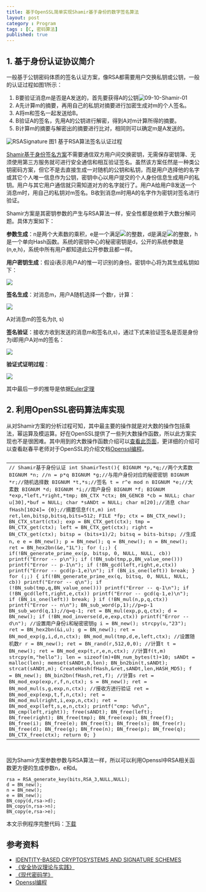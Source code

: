 ```yaml
---
title: 基于OpenSSL简单实现Shamir基于身份的数字签名算法
layout: post
category : Program
tags : [C, 密码算法]
published: true
---
```


## 1. 基于身份认证协议简介

一般基于公钥密码体质的签名认证方案，像RSA都需要用户交换私钥或公钥，一般的认证过程如图1所示：

1. B要验证消息m是否是A发送的，首先要获得A的公钥![09-10-Shamir-01][img01]
2. A先计算m的摘要，再用自己的私钥对摘要进行加密生成对m的个人签名。
3. A将m和签名一起发送给B。
4. B验证A的签名，先用A的公钥进行解密，得到A对m计算所得的摘要。
5. B计算m的摘要与解密出的摘要进行比对，相同则可以确定m是A发送的。

![RSASignature][img02]
图1 基于RSA算法签名认证过程

[Shamir基于身份签名方案][1]不需要通信双方用户间交换密钥，无需保存密钥簿、无须使用第三方服务就可进行安全通信和相互验证签名。虽然该方案任然是一种类公钥密码方案，但它不是去直接生成一对随机的公钥和私钥，而是用户选择他的名字或其它个人唯一信息作为公钥，密钥中心以用户提交的个人身份信息生成用户的私钥。用户与其它用户通信就只需知道对方的名字就行了。用户A给用户B发送一个消息m时，用自己的私钥对m签名。B收到消息m时用A的名字作为密钥对签名进行验证。

Shamir方案是其密钥参数的产生与RSA算法一样，安全性都是依赖于大数分解问题。具体方案如下：

**参数生成**：n是两个大素数的乘积，e是一个满足![][img03]的整数，d是满足![][img05]的整数，h是一个单向Hash函数。系统的密钥中心的秘密密钥是d，公开的系统参数是(n,e,h)，系统中所有用户都知道此公开参数且都一样。

**用户密钥生成**：假设i表示用户A的惟一可识别的身份。密钥中心将为其生成私钥如下：
    
![][img04]

**签名生成**：对消息m，用户A随机选择一个数r，计算：
	
![][img06]

A对消息m的签名为(t, s)

**签名验证**：接收方收到发送的消息m和签名(t,s)，通过下式来验证签名是否是身份为i即用户A对m的签名：
 
![][img07]

**验证式证明过程**：

![][img08]

其中最后一步的推导是依据[Euler定理](http://en.wikipedia.org/wiki/Euler_theorem)

## 2. 利用OpenSSL密码算法库实现

从对Shamir方案的分析过程可知，其中最主要的操作就是对大数的操作包括乘法，幂运算及模运算。好在OpenSSL提供了一些列大数操作函数，所以此方案实现也不是很困难。其中用到的大数操作函数介绍可以[查看此页面](http://linux.die.net/man/3/bn_mod_exp)，更详细的介绍可以查看赵春平老师对于OpenSSL的介绍文档[Openssl编程][2]。

<pre class="prettyprint lang-c">
<table class="prettyprint-table"><tbody><tr><td>
	// Shamir基于身份认证
	int ShamirTest(){
		BIGNUM	*p,*q;//两个大素数
		BIGNUM	*n; //n = p*q
		BIGNUM	*g;//与用户身份对应的秘密密钥
		BIGNUM	*r;//随机选择数
		BIGNUM	*t,*s;//签名 t = r^e mod n
		BIGNUM	*e;//大素数
		BIGNUM	*d;
		BIGNUM	*i;//用户身份
		BIGNUM	*f;
		BIGNUM	*exp,*left,*right,*tmp;
		BN_CTX	*ctx;
		BN_GENCB	*cb = NULL;
		char u[30],*buf = NULL;
		char *sANDt = NULL;
		char m[20];//消息
		char fHash[1024]= {0};//摘要信息f(t,m)
		int ret,len,bitsp,bitsq,bits=512;
		FILE *fp;


		ctx = BN_CTX_new();
		BN_CTX_start(ctx);
		exp = BN_CTX_get(ctx);
		tmp = BN_CTX_get(ctx);
		left = BN_CTX_get(ctx);
		right = BN_CTX_get(ctx);
		bitsp = (bits+1)/2;
		bitsq = bits-bitsp;

		//生成n，e
		e = BN_new();
		p = BN_new();
		q = BN_new();
		n = BN_new();
		ret = BN_hex2bn(&e,"1L");

		for (;;)
		{
			if(!BN_generate_prime_ex(p, bitsp, 0, NULL, NULL, cb))
				printf("Error -- p\n");
			if (!BN_sub(tmp,p,BN_value_one())) 
				printf("Error -- p-1\n");
			if (!BN_gcd(left,right,e,ctx)) 
				printf("Error -- gcd(p-1,e)\n");
			if (BN_is_one(left)) break;
		}
		for (;;)
		{
			if(!BN_generate_prime_ex(q, bitsq, 0, NULL, NULL, cb))
				printf("Error -- q\n");
			if (!BN_sub(tmp,q,BN_value_one())) 
				printf("Error -- q-1\n");
			if (!BN_gcd(left,right,e,ctx)) 
				printf("Error -- gcd(q-1,e)\n");
			if (BN_is_one(left)) break;
		}
		if (!BN_mul(n,p,q,ctx))
			printf("Error -- n\n");

		BN_sub_word(p,1);//p=p-1
		BN_sub_word(q,1);//q=q-1;
		ret = BN_mul(exp,p,q,ctx);
		d = BN_new();
		if (!BN_mod_inverse(d,e,exp,ctx)) 
			printf("Error -- d\n");

		//设置用户身份i和秘密密钥g
		i = BN_new();
		strcpy(u,"23");
		ret = BN_hex2bn(&i,u);
		g = BN_new();
		ret = BN_mod_exp(g,i,d,n,ctx);
		BN_mod_mul(tmp,d,e,left,ctx);
		//设置随机数r
		r = BN_new();
		ret = BN_rand(r,512,0,0);

		//计算t
		t = BN_new();
		ret = BN_mod_exp(t,r,e,n,ctx);

		//计算f(t,m)
		strcpy(m,"hello");
		len = sizeof(m)+BN_num_bytes(t)+10;
		sANDt = malloc(len);
		memset(sANDt,0,len);
		BN_bn2bin(t,sANDt);
		strcat(sANDt,m);
		CreateHash(fHash,&ret,sANDt,len,HASH_MD5);
		f = BN_new();
		BN_bin2bn(fHash,ret,f);
		//计算s
		ret = BN_mod_exp(exp,r,f,n,ctx);
		s = BN_new();
		ret = BN_mod_mul(s,g,exp,n,ctx);
		//接收方进行验证

		ret = BN_mod_exp(exp,t,f,n,ctx);
		ret = BN_mod_mul(right,i,exp,n,ctx);

		ret = BN_mod_exp(left,s,e,n,ctx);
		printf("cmp: %d\n", BN_cmp(left,right));


		free(sANDt);
		BN_free(left);
		BN_free(right); 
		BN_free(tmp);
		BN_free(exp);
		BN_free(f);
		BN_free(i);
		BN_free(e);
		BN_free(t);
		BN_free(s);
		BN_free(r);
		BN_free(d);
		BN_free(g); 
		BN_free(n); 
		BN_free(p);
		BN_free(q);  
		BN_CTX_free(ctx); 
		return 0;
	}
</td></tr></tbody></table>
</pre>

因为Shamir方案参数参数与RSA算法一样，所以可以利用Openssl中RSA相关函数更方便的生成参数n，e和d。

	rsa = RSA_generate_key(bits,RSA_3,NULL,NULL);
	d = BN_new();
	n = BN_new();
	e = BN_new();
	BN_copy(d,rsa->d);
	BN_copy(n,rsa->n);
	BN_copy(e,rsa->e);

本文示例程序完整代码：[下载][3]

## 参考资料

* [IDENTITY-BASED  CRYPTOSYSTEMS  AND  SIGNATURE  SCHEMES][1]
* [《安全协议理论与实践》](http://book.douban.com/subject/5502860/)
* [《现代密码学》](http://book.douban.com/subject/2057795/)
* [Openssl编程][2]

[1]:http://www.springerlink.com/content/6a7k794f4eprhah3/fulltext.pdf?MUD=MP
[2]:http://pan.baidu.com/share/link?shareid=30835&uk=84790286
[3]:http://files.cnblogs.com/ljhero/ShamirScheme.rar
[img01]:http://pic.yupoo.com/ljhero/CfWqMUzk/93bDv.png
[img02]:http://pic.yupoo.com/ljhero/CfWuQRfD/yokIw.png
[img03]:http://pic.yupoo.com/ljhero/CfWqMXq5/TQwaV.png
[img04]:http://pic.yupoo.com/ljhero/CfWqMYlo/ozlL3.png
[img05]:http://pic.yupoo.com/ljhero/CfWtlflz/PvtLv.png
[img06]:http://pic.yupoo.com/ljhero/CfWqMZ9y/XpP4o.png
[img07]:http://pic.yupoo.com/ljhero/CfWqMZYD/gOblC.png
[img08]:http://pic.yupoo.com/ljhero/CfWtlhUj/eLsWo.png